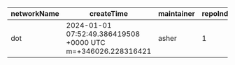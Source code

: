 | networkName | createTime                                                  | maintainer | repoIndex | repoURL                                            | branchName | commitId1URL                                                                                       | commitId2URL                                                                                       | keyfile           | simpleCompareURL                                                                                               | originCompareURL                                                                                                                               |
| ----------- | ----------------------------------------------------------- | ---------- | --------- | -------------------------------------------------- | ---------- | -------------------------------------------------------------------------------------------------- | -------------------------------------------------------------------------------------------------- | ----------------- | -------------------------------------------------------------------------------------------------------------- | ---------------------------------------------------------------------------------------------------------------------------------------------- |
| dot         | 2024-01-01 07:52:49.386419508 +0000 UTC m=+346026.228316421 | asher      | 1         | [link](https://github.com/paritytech/polkadot-sdk) | master     | [link](https://github.com/paritytech/polkadot-sdk/commit/8bf5a1c0b31a3bfa4751c50a374e3ce3d4cfda1d) | [link](https://github.com/paritytech/polkadot-sdk/commit/9a27b53e8e0523e0c01df11abd492fc16af5a5bf) | ./substrate/frame | [link](https://github.com/yushion-safulet/weekly-update/compare/dot_master_1_8bf5a1c0...dot_master_1_9a27b53e) | [link](https://github.com/paritytech/polkadot-sdk/compare/8bf5a1c0b31a3bfa4751c50a374e3ce3d4cfda1d...9a27b53e8e0523e0c01df11abd492fc16af5a5bf) |

